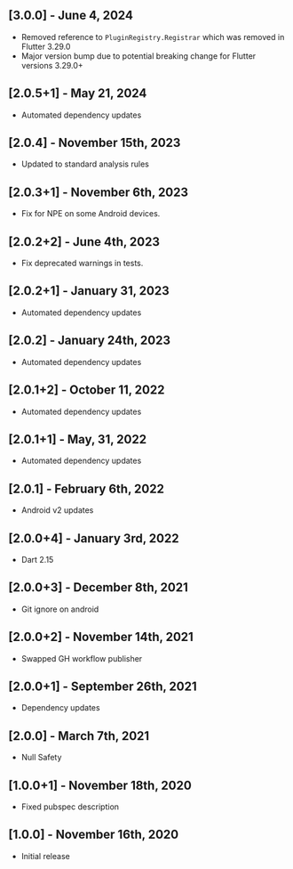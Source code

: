 ## [3.0.0] - June 4, 2024

* Removed reference to `PluginRegistry.Registrar` which was removed in Flutter 3.29.0
* Major version bump due to potential breaking change for Flutter versions 3.29.0+

## [2.0.5+1] - May 21, 2024

* Automated dependency updates


## [2.0.4] - November 15th, 2023

* Updated to standard analysis rules


## [2.0.3+1] - November 6th, 2023

* Fix for NPE on some Android devices.


## [2.0.2+2] - June 4th, 2023

* Fix deprecated warnings in tests.


## [2.0.2+1] - January 31, 2023

* Automated dependency updates


## [2.0.2] - January 24th, 2023

* Automated dependency updates


## [2.0.1+2] - October 11, 2022

* Automated dependency updates


## [2.0.1+1] - May, 31, 2022

* Automated dependency updates


## [2.0.1] - February 6th, 2022

* Android v2 updates


## [2.0.0+4] - January 3rd, 2022

* Dart 2.15


## [2.0.0+3] - December 8th, 2021

* Git ignore on android


## [2.0.0+2] - November 14th, 2021

* Swapped GH workflow publisher


## [2.0.0+1] - September 26th, 2021

* Dependency updates


## [2.0.0] - March 7th, 2021

* Null Safety


## [1.0.0+1] - November 18th, 2020

* Fixed pubspec description


## [1.0.0] - November 16th, 2020

* Initial release